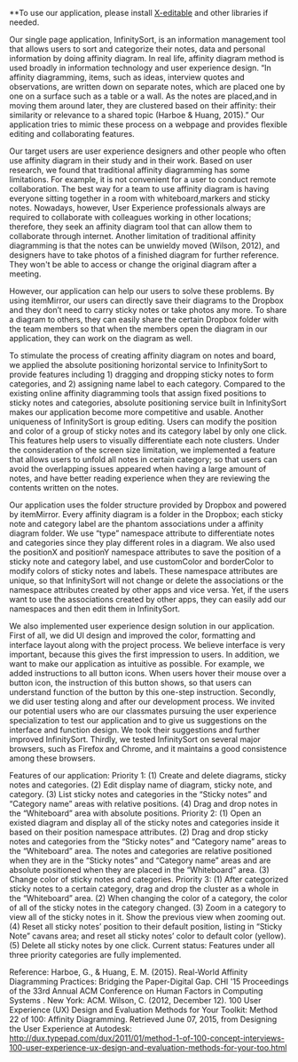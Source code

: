 **To use our application, please install [X-editable](http://vitalets.github.io/x-editable/assets/zip/jquery-editable-1.5.1.zip) and other libraries if needed.

Our single page application, InfinitySort, is an information management tool that allows users to sort and categorize their notes, data and personal information by doing affinity diagram. In real life, affinity diagram method is used broadly in information technology and user experience design. “In affinity diagramming, items, such as ideas, interview quotes and observations, are written down on separate notes, which are placed one by one on a surface such as a table or a wall. As the notes are placed,and in moving them around later, they are clustered based on their affinity: their similarity or relevance to a shared topic (Harboe & Huang, 2015).” Our application tries to mimic these process on a webpage and provides flexible editing and collaborating features. 

Our target users are user experience designers and other people who often use affinity diagram in their study and in their work. Based on user research, we found that traditional affinity diagramming has some limitations. For example, it is not convenient for a user to conduct remote collaboration. The best way for a team to use affinity diagram is having everyone sitting together in a room with whiteboard,markers and sticky notes. Nowadays, however, User Experience professionals always are required to collaborate with colleagues working in other locations; therefore, they seek an affinity diagram tool that can allow them to collaborate through internet. Another limitation of traditional affinity diagramming is that the notes can be unwieldy moved (Wilson, 2012), and designers have to take photos of a finished diagram for further reference. They won't be able to access or change the original diagram after a meeting. 

However, our application can help our users to solve these problems. By using itemMirror, our users can directly save their diagrams to the Dropbox and they don’t need to carry sticky notes or take photos any more. To share a diagram to others, they can easily share the certain Dropbox folder with the team members so that when the members open the diagram in our application, they can work on the diagram as well. 

To stimulate the process of creating affinity diagram on notes and board, we applied the absolute positioning horizontal service to InfinitySort to provide features including 1) dragging and dropping sticky notes to form categories, and 2) assigning name label to each category. Compared to the existing online affinity diagramming tools that assign fixed positions to sticky notes and categories, absolute positioning service built in InfinitySort makes our application become more competitive and usable. Another uniqueness of InfinitySort is group editing. Users can modify the position and color of a group of sticky notes and its category label by only one click. This features help users to visually differentiate each note clusters. Under the consideration of the screen size limitation, we implemented a feature that allows users to unfold all notes in certain category; so that users can avoid the overlapping issues appeared when having a large amount of notes, and have better reading experience when they are reviewing the contents written on the notes.

Our application uses the folder structure provided by Dropbox and powered by itemMirror. Every affinity diagram is a folder in the Dropbox; each sticky note and category label are the phantom associations under a affinity diagram folder. We use “type” namespace attribute to differentiate notes and categories since they play different roles in a diagram. We also used the positionX and positionY namespace attributes to save the position of a sticky note and category label, and use customColor and borderColor to modify colors of sticky notes and labels. These namespace attributes are unique, so that InfinitySort will not change or delete the associations or the namespace attributes created by other apps and vice versa. Yet, if the users want to use the associations created by other apps, they can easily add our namespaces and then edit them in InfinitySort.

We also implemented user experience design solution in our application. First of all, we did UI design and improved the color, formatting and interface layout along with the project process. We believe  interface is very important, because  this gives the first impression to users. In addition, we want to make our application as intuitive as possible. For example, we added instructions to all button icons. When users hover their mouse over a button icon, the instruction of this button shows, so that users can understand function of the button by this one-step instruction. Secondly, we did user testing along and after our development process. We invited our potential users who are our classmates pursuing the user experience specialization to test our application and to give us suggestions on the interface and function design. We took their suggestions and further  improved InfinitySort. Thirdly, we tested InfinitySort on several major browsers, such as Firefox and Chrome, and it maintains a good consistence among these browsers.

Features of our application:
Priority 1: (1) Create and delete diagrams, sticky notes and categories. (2) Edit display name of diagram, sticky note, and category. (3) List sticky notes and categories in the “Sticky notes” and “Category name” areas with relative positions. (4) Drag and drop notes in the “Whiteboard” area with absolute positions. 
Priority 2: (1) Open an existed diagram and display all of the sticky notes and categories inside it based on their position namespace attributes. (2) Drag and drop sticky notes and categories from the “Sticky notes” and “Category name” areas to the “Whiteboard” area. The notes and categories are relative positioned when they are in the “Sticky notes” and “Category name” areas and are absolute positioned when they are placed in the “Whiteboard” area. (3) Change color of sticky notes and categories.
Priority 3: (1) After categorized sticky notes to a certain category, drag and drop the cluster as a whole in the “Whiteboard” area. (2) When changing the color of a category, the color of all of the sticky notes in the category changed. (3) Zoom in a category to view all of the sticky notes in it. Show the previous view when zooming out. (4) Reset all sticky notes’ position to their default position,  listing in “Sticky Note” cavans area; and reset all sticky notes’ color to default color (yellow). (5) Delete all sticky notes by one click.
Current status: Features under all three priority categories are fully implemented.

Reference:
Harboe, G., & Huang, E. M. (2015). Real-World Affinity Diagramming Practices: Bridging the Paper-Digital Gap. CHI '15 Proceedings of the 33rd Annual ACM Conference on Human Factors in Computing Systems . New York: ACM.
Wilson, C. (2012, December 12). 100 User Experience (UX) Design and Evaluation Methods for Your Toolkit: Method 22 of 100: Affinity Diagramming. Retrieved June 07, 2015, from Designing the User Experience at Autodesk: http://dux.typepad.com/dux/2011/01/method-1-of-100-concept-interviews-100-user-experience-ux-design-and-evaluation-methods-for-your-too.html
 
